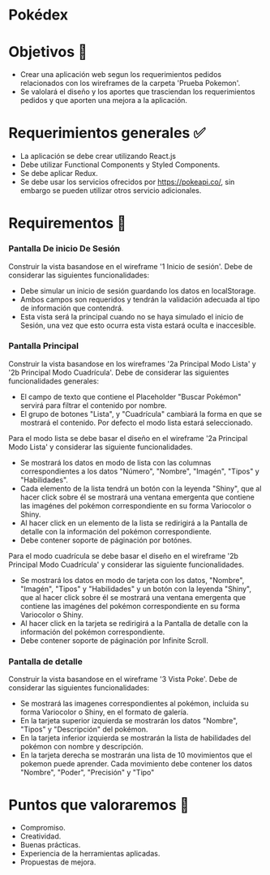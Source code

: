 # Pokédex 

# Objetivos 🌄
- Crear una aplicación web segun los requerimientos pedidos relacionados con los wireframes de la carpeta 'Prueba Pokemon'.
- Se valolará el diseño y los aportes que trasciendan los requerimientos pedidos y que aporten una mejora a la aplicación.

# Requerimientos generales ✅
- La aplicación se debe crear utilizando React.js
- Debe utilizar Functional Components y Styled Components.
- Se debe aplicar Redux.
- Se debe usar los servicios ofrecidos por https://pokeapi.co/, sin embargo se pueden utilizar otros servicio adicionales.

# Requirementos 📖
### Pantalla De inicio De Sesión
Construir la vista basandose en el wireframe '1 Inicio de sesión'. Debe de considerar las siguientes funcionalidades:
- Debe simular un inicio de sesión guardando los datos en localStorage.
- Ambos campos son requeridos y tendrán la validación adecuada al tipo de información que contendrá.
- Esta vista será la principal cuando no se haya simulado el inicio de Sesión, una vez que esto ocurra esta vista estará oculta e inaccesible.

### Pantalla Principal
Construir la vista basandose en los wireframes '2a Principal Modo Lista' y '2b Principal Modo Cuadrícula'. Debe de considerar las siguientes funcionalidades generales:
- El campo de texto que contiene el Placeholder "Buscar Pokémon" servirá para filtrar el contenido por nombre.
- El grupo de botones "Lista", y "Cuadrícula" cambiará la forma en que se mostrará el contenido. Por defecto el modo lista estará seleccionado.

Para el modo lista se debe basar el diseño en el wireframe '2a Principal Modo Lista' y considerar las siguiente funcionalidades.
- Se mostrará los datos en modo de lista con las columnas correspondientes a los datos "Número", "Nombre", "Imagén", "Tipos" y "Habilidades".
- Cada elemento de la lista tendrá un botón con la leyenda "Shiny", que al hacer click sobre él se mostrará una ventana emergenta que contiene las imagénes del pokémon correspondiente en su forma Variocolor o Shiny.
- Al hacer click en un elemento de la lista se redirigirá a la Pantalla de detalle con la información del pokémon correspondiente.
- Debe contener soporte de páginación por botónes.

Para el modo cuadrícula se debe basar el diseño en el wireframe '2b Principal Modo Cuadrícula' y considerar las siguiente funcionalidades.
- Se mostrará los datos en modo de tarjeta con los datos, "Nombre", "Imagén", "Tipos" y "Habilidades" y un botón con la leyenda "Shiny", que al hacer click sobre él se mostrará una ventana emergenta que contiene las imagénes del pokémon correspondiente en su forma Variocolor o Shiny.
- Al hacer click en la tarjeta se redirigirá a la Pantalla de detalle con la información del pokémon correspondiente.
- Debe contener soporte de páginación por Infinite Scroll.

### Pantalla de detalle
Construir la vista basandose en el wireframe '3 Vista Poke'. Debe de considerar las siguientes funcionalidades:
- Se mostrará las imagenes correspondientes al pokémon, incluida su forma Variocolor o Shiny, en el formato de galería.
- En la tarjeta superior izquierda se mostrarán los datos "Nombre", "Tipos" y "Descripción" del pokémon.
- En la tarjeta inferior izquierda se mostrarán la lista de habilidades del pokémon con nombre y descripción.
- En la tarjeta derecha se mostrarán una lista de 10 movimientos que el pokemon puede aprender. Cada movimiento debe contener los datos "Nombre", "Poder", "Precisión" y "Tipo"


# Puntos que valoraremos 🏁
- Compromiso.
- Creatividad.
- Buenas prácticas.
- Experiencia de la herramientas aplicadas.
- Propuestas de mejora.
